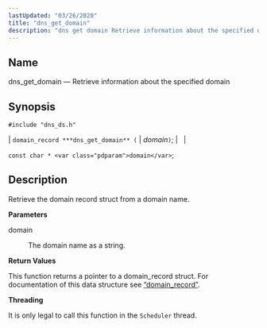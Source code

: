 ```yaml
---
lastUpdated: "03/26/2020"
title: "dns_get_domain"
description: "dns get domain Retrieve information about the specified domain domain record dns get domain domain const char domain Retrieve the domain record struct from a domain name domain The domain name as a string This function returns a pointer to a domain record struct For documentation of this data structure..."
---
```


<a name="apis.dns_get_domain"></a> 
## Name

dns_get_domain — Retrieve information about the specified domain

## Synopsis

`#include "dns_ds.h"`

| `domain_record ***dns_get_domain** (` | <var class="pdparam">domain</var>`)`; |   |

`const char * <var class="pdparam">domain</var>`;<a name="idp50595760"></a> 
## Description

Retrieve the domain record struct from a domain name.

**<a name="idp50596992"></a> Parameters**

<dl class="variablelist">

<dt>domain</dt>

<dd>

The domain name as a string.

</dd>

</dl>

**<a name="idp50599728"></a> Return Values**

This function returns a pointer to a domain_record struct. For documentation of this data structure see [“domain_record”](/momentum/3/3-api/structs-domain-record).

**<a name="idp50601296"></a> Threading**

It is only legal to call this function in the `Scheduler` thread.
